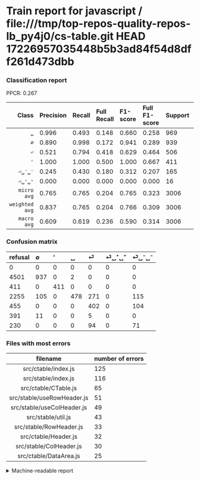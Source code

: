 # Train report for javascript / file:///tmp/top-repos-quality-repos-lb_py4j0/cs-table.git HEAD 17226957035448b5b3ad84f54d8dff261d473dbb

### Classification report

PPCR: 0.267

| Class | Precision | Recall | Full Recall | F1-score | Full F1-score | Support | Full Support | PPCR |
|------:|:----------|:-------|:------------|:---------|:---------|:--------|:-------------|:-----|
| `␣` | 0.996| 0.493| 0.148| 0.660| 0.258| 969| 3224| 0.301 |
| `∅` | 0.890| 0.998| 0.172| 0.941| 0.289| 939| 5440| 0.173 |
| `⏎` | 0.521| 0.794| 0.418| 0.629| 0.464| 506| 961| 0.527 |
| `'` | 1.000| 1.000| 0.500| 1.000| 0.667| 411| 822| 0.500 |
| `⏎␣⁻␣⁻` | 0.245| 0.430| 0.180| 0.312| 0.207| 165| 395| 0.418 |
| `⏎␣⁺␣⁺` | 0.000| 0.000| 0.000| 0.000| 0.000| 16| 407| 0.039 |
| `micro avg` | 0.765| 0.765| 0.204| 0.765| 0.323| 3006| 11249| 0.267 |
| `weighted avg` | 0.837| 0.765| 0.204| 0.766| 0.309| 3006| 11249| 0.267 |
| `macro avg` | 0.609| 0.619| 0.236| 0.590| 0.314| 3006| 11249| 0.267 |

### Confusion matrix

|refusal|  ∅| '| ␣| ⏎| ⏎␣⁺␣⁺| ⏎␣⁻␣⁻| 
|:---|:---|:---|:---|:---|:---|:---|
|0 |0 |0 |0 |0 |0 |0 |
|4501 |937 |0 |2 |0 |0 |0 |
|411 |0 |411 |0 |0 |0 |0 |
|2255 |105 |0 |478 |271 |0 |115 |
|455 |0 |0 |0 |402 |0 |104 |
|391 |11 |0 |0 |5 |0 |0 |
|230 |0 |0 |0 |94 |0 |71 |

### Files with most errors

| filename | number of errors|
|:----:|:-----|
| src/ctable/index.js | 125 |
| src/stable/index.js | 116 |
| src/ctable/CTable.js | 65 |
| src/stable/useRowHeader.js | 51 |
| src/stable/useColHeader.js | 49 |
| src/stable/util.js | 43 |
| src/stable/RowHeader.js | 33 |
| src/ctable/Header.js | 32 |
| src/stable/ColHeader.js | 30 |
| src/ctable/DataArea.js | 25 |

<details>
    <summary>Machine-readable report</summary>
```json
{
  "cl_report": {"\u0027": {"f1-score": 1.0, "precision": 1.0, "recall": 1.0, "support": 411}, "macro avg": {"f1-score": 0.5902873834891555, "precision": 0.6085374774410816, "recall": 0.6193219269460079, "support": 3006}, "micro avg": {"f1-score": 0.7648037258815702, "precision": 0.7648037258815702, "recall": 0.7648037258815702, "support": 3006}, "weighted avg": {"f1-score": 0.7663048168382703, "precision": 0.8367945784812599, "recall": 0.7648037258815702, "support": 3006}, "\u2205": {"f1-score": 0.9407630522088353, "precision": 0.8898385565052231, "recall": 0.9978700745473909, "support": 939}, "\u23ce": {"f1-score": 0.6291079812206573, "precision": 0.5207253886010362, "recall": 0.7944664031620553, "support": 506}, "\u23ce\u2423\u207a\u2423\u207a": {"f1-score": 0.0, "precision": 0.0, "recall": 0.0, "support": 16}, "\u23ce\u2423\u207b\u2423\u207b": {"f1-score": 0.31208791208791203, "precision": 0.24482758620689654, "recall": 0.4303030303030303, "support": 165}, "\u2423": {"f1-score": 0.6597653554175293, "precision": 0.9958333333333333, "recall": 0.4932920536635707, "support": 969}},
  "cl_report_full": {"\u0027": {"f1-score": 0.6666666666666666, "precision": 1.0, "recall": 0.5, "support": 822}, "macro avg": {"f1-score": 0.31410319553706817, "precision": 0.6085374774410816, "recall": 0.23642779429674962, "support": 11249}, "micro avg": {"f1-score": 0.3225534900035075, "precision": 0.7648037258815702, "recall": 0.2043737221086319, "support": 11249}, "weighted avg": {"f1-score": 0.30917611538561063, "precision": 0.8418892709620768, "recall": 0.2043737221086319, "support": 11249}, "\u2205": {"f1-score": 0.28861851224395507, "precision": 0.8898385565052231, "recall": 0.17224264705882353, "support": 5440}, "\u23ce": {"f1-score": 0.463935372186959, "precision": 0.5207253886010362, "recall": 0.4183142559833507, "support": 961}, "\u23ce\u2423\u207a\u2423\u207a": {"f1-score": 0.0, "precision": 0.0, "recall": 0.0, "support": 407}, "\u23ce\u2423\u207b\u2423\u207b": {"f1-score": 0.20729927007299265, "precision": 0.24482758620689654, "recall": 0.17974683544303796, "support": 395}, "\u2423": {"f1-score": 0.2580993520518358, "precision": 0.9958333333333333, "recall": 0.14826302729528537, "support": 3224}},
  "ppcr": 0.2672237532225087
}
```
</details>
